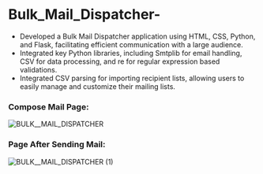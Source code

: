 # Bulk_Mail_Dispatcher-

* Developed a Bulk Mail Dispatcher application using HTML, CSS, Python, and Flask, facilitating efficient communication with a large audience.
* Integrated key Python libraries, including Smtplib for email handling, CSV for data processing, and re for regular expression based validations.
* Integrated CSV parsing for importing recipient lists, allowing users to easily manage and customize their mailing lists.

### Compose Mail Page:

![BULK__MAIL_DISPATCHER](https://github.com/user-attachments/assets/5d2df997-e97d-4eb1-8ad9-122788571b88)

### Page After Sending Mail:

![BULK__MAIL_DISPATCHER (1)](https://github.com/user-attachments/assets/f6c31db8-3739-4b31-8110-683db43deaef)


